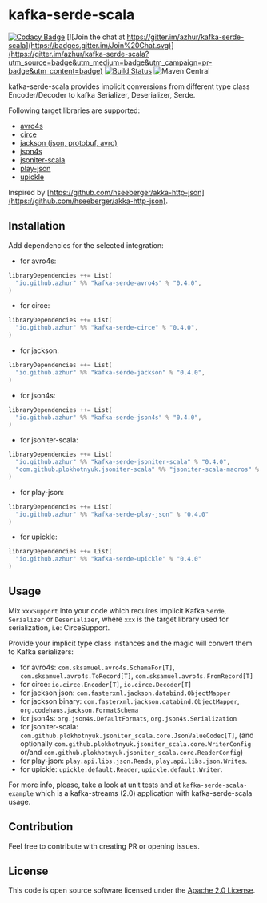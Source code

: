 # kafka-serde-scala

[![Codacy Badge](https://api.codacy.com/project/badge/Grade/583da4938d754fa4a4927fa88385ee02)](https://app.codacy.com/app/azhur/kafka-serde-scala?utm_source=github.com&utm_medium=referral&utm_content=azhur/kafka-serde-scala&utm_campaign=Badge_Grade_Dashboard)
[![Join the chat at https://gitter.im/azhur/kafka-serde-scala](https://badges.gitter.im/Join%20Chat.svg)](https://gitter.im/azhur/kafka-serde-scala?utm_source=badge&utm_medium=badge&utm_campaign=pr-badge&utm_content=badge)
[![Build Status](https://travis-ci.org/azhur/kafka-serde-scala.svg?branch=master)](https://travis-ci.org/azhur/kafka-serde-scala)
![Maven Central](https://img.shields.io/maven-central/v/io.github.azhur/kafka-serde-circe_2.12.svg)

kafka-serde-scala provides implicit conversions from different type class Encoder/Decoder to kafka Serializer, Deserializer, Serde. 

Following target libraries are supported:
- [avro4s](https://github.com/sksamuel/avro4s)
- [circe](https://circe.github.io/circe/)
- [jackson (json, protobuf, avro)](https://github.com/FasterXML/jackson)
- [json4s](https://github.com/json4s/json4s)
- [jsoniter-scala](https://github.com/plokhotnyuk/jsoniter-scala)
- [play-json](https://github.com/playframework/play-json)
- [upickle](https://github.com/lihaoyi/upickle)

Inspired by [https://github.com/hseeberger/akka-http-json](https://github.com/hseeberger/akka-http-json).

## Installation

Add dependencies for the selected integration:

- for avro4s:
``` scala
libraryDependencies ++= List(
  "io.github.azhur" %% "kafka-serde-avro4s" % "0.4.0",
)
```

- for circe:
``` scala
libraryDependencies ++= List(
  "io.github.azhur" %% "kafka-serde-circe" % "0.4.0",
)
```

- for jackson:
``` scala
libraryDependencies ++= List(
  "io.github.azhur" %% "kafka-serde-jackson" % "0.4.0",
)
```

- for json4s:
``` scala
libraryDependencies ++= List(
  "io.github.azhur" %% "kafka-serde-json4s" % "0.4.0",
)
```

- for jsoniter-scala:
``` scala
libraryDependencies ++= List(
  "io.github.azhur" %% "kafka-serde-jsoniter-scala" % "0.4.0",
  "com.github.plokhotnyuk.jsoniter-scala" %% "jsoniter-scala-macros" % "0.29.2" % Provided // required only in compile-time
)
```

- for play-json:
``` scala
libraryDependencies ++= List(
  "io.github.azhur" %% "kafka-serde-play-json" % "0.4.0"
)
```

- for upickle:
``` scala
libraryDependencies ++= List(
  "io.github.azhur" %% "kafka-serde-upickle" % "0.4.0"
)
```

## Usage

Mix `xxxSupport` into your code which requires implicit Kafka 
`Serde`, `Serializer` or `Deserializer`, where `xxx` is the target library used for serialization, i.e: CirceSupport.
 
Provide your implicit type class instances and the magic will convert them to Kafka serializers:
- for avro4s: `com.sksamuel.avro4s.SchemaFor[T]`, `com.sksamuel.avro4s.ToRecord[T]`, `com.sksamuel.avro4s.FromRecord[T]` 
- for circe: `io.circe.Encoder[T]`, `io.circe.Decoder[T]` 
- for jackson json: `com.fasterxml.jackson.databind.ObjectMapper`
- for jackson binary: `com.fasterxml.jackson.databind.ObjectMapper`, `org.codehaus.jackson.FormatSchema`
- for json4s: `org.json4s.DefaultFormats`, `org.json4s.Serialization`
- for jsoniter-scala: `com.github.plokhotnyuk.jsoniter_scala.core.JsonValueCodec[T]`,  (and optionally 
`com.github.plokhotnyuk.jsoniter_scala.core.WriterConfig` or/and `com.github.plokhotnyuk.jsoniter_scala.core.ReaderConfig`)
- for play-json: `play.api.libs.json.Reads`, `play.api.libs.json.Writes`.  
- for upickle: `upickle.default.Reader`, `upickle.default.Writer`.  

For more info, please, take a look at unit tests and at `kafka-serde-scala-example` which is a kafka-streams (2.0) application with kafka-serde-scala usage.

## Contribution

Feel free to contribute with creating PR or opening issues.

## License ##

This code is open source software licensed under the [Apache 2.0 License](http://www.apache.org/licenses/LICENSE-2.0.html).
